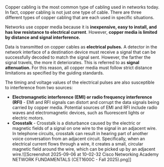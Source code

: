 
Copper cabling is the most common type of cabling used in networks today. In fact, copper cabling is not just one type of cable. There are three different types of copper cabling that are each used in specific situations.

Networks use copper media because it is **inexpensive, easy to install, and has low resistance to electrical current**. However, **copper media is limited by distance and signal interference.**

Data is transmitted on copper cables as **electrical pulses.** A detector in the network interface of a destination device must receive a signal that can be successfully decoded to match the signal sent. However, the farther the signal travels, the more it deteriorates. This is referred to as **signal attenuation.** For this reason, all copper media must follow strict distance limitations as specified by the guiding standards.

The timing and voltage values of the electrical pulses are also susceptible to interference from two sources:

- **Electromagnetic interference (EMI) or radio frequency interference (RFI)** - EMI and RFI signals can distort and corrupt the data signals being carried by copper media. Potential sources of EMI and RFI include radio waves and electromagnetic devices, such as fluorescent lights or electric motors.
- **Crosstalk** - Crosstalk is a disturbance caused by the electric or magnetic fields of a signal on one wire to the signal in an adjacent wire. In telephone circuits, crosstalk can result in hearing part of another voice conversation from an adjacent circuit. Specifically, when an electrical current flows through a wire, it creates a small, circular magnetic field around the wire, which can be picked up by an adjacent wire.![[Screenshot 2025-09-06 at 10-02-32 Cisco Networking Academy NETWORK FUNDAMENTALS (CET1600C - Fall 2025).png]]
